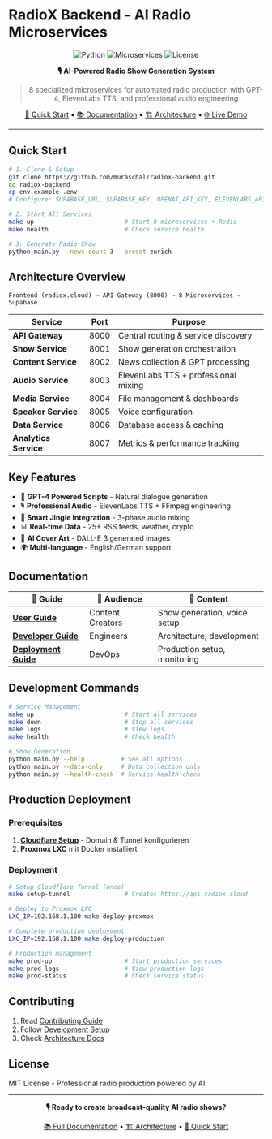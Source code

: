 # RadioX Backend - AI Radio Microservices

<div align="center">

![Python](https://img.shields.io/badge/python-3.9+-blue)
![Microservices](https://img.shields.io/badge/microservices-8-orange)
![License](https://img.shields.io/badge/license-MIT-blue)

**🎙️ AI-Powered Radio Show Generation System**

> 8 specialized microservices for automated radio production with GPT-4, ElevenLabs TTS, and professional audio engineering

[🚀 Quick Start](#quick-start) • [📚 Documentation](docs/) • [🏗️ Architecture](docs/developer-guide/architecture.md) • [🌐 Live Demo](https://radiox.cloud)

</div>

---

## Quick Start

```bash
# 1. Clone & Setup
git clone https://github.com/muraschal/radiox-backend.git
cd radiox-backend
cp env.example .env
# Configure: SUPABASE_URL, SUPABASE_KEY, OPENAI_API_KEY, ELEVENLABS_API_KEY

# 2. Start All Services
make up                         # Start 8 microservices + Redis
make health                     # Check service health

# 3. Generate Radio Show
python main.py --news-count 3 --preset zurich
```

## Architecture Overview

```
Frontend (radiox.cloud) → API Gateway (8000) → 8 Microservices → Supabase
```

| Service | Port | Purpose |
|---------|------|---------|
| **API Gateway** | 8000 | Central routing & service discovery |
| **Show Service** | 8001 | Show generation orchestration |
| **Content Service** | 8002 | News collection & GPT processing |
| **Audio Service** | 8003 | ElevenLabs TTS + professional mixing |
| **Media Service** | 8004 | File management & dashboards |
| **Speaker Service** | 8005 | Voice configuration |
| **Data Service** | 8006 | Database access & caching |
| **Analytics Service** | 8007 | Metrics & performance tracking |

## Key Features

- 🤖 **GPT-4 Powered Scripts** - Natural dialogue generation
- 🎙️ **Professional Audio** - ElevenLabs TTS + FFmpeg engineering
- 🎵 **Smart Jingle Integration** - 3-phase audio mixing
- 📊 **Real-time Data** - 25+ RSS feeds, weather, crypto
- 🎨 **AI Cover Art** - DALL-E 3 generated images
- 🌍 **Multi-language** - English/German support

## Documentation

| 📖 Guide | 🎯 Audience | 📝 Content |
|----------|-------------|-------------|
| **[User Guide](docs/user-guide/)** | Content Creators | Show generation, voice setup |
| **[Developer Guide](docs/developer-guide/)** | Engineers | Architecture, development |
| **[Deployment Guide](docs/deployment/)** | DevOps | Production setup, monitoring |

## Development Commands

```bash
# Service Management
make up                         # Start all services
make down                       # Stop all services
make logs                       # View logs
make health                     # Check health

# Show Generation
python main.py --help          # See all options
python main.py --data-only     # Data collection only
python main.py --health-check  # Service health check
```

## Production Deployment

### Prerequisites
1. **[Cloudflare Setup](docs/deployment/cloudflare-setup.md)** - Domain & Tunnel konfigurieren
2. **Proxmox LXC** mit Docker installiert

### Deployment
```bash
# Setup Cloudflare Tunnel (once)
make setup-tunnel               # Creates https://api.radiox.cloud

# Deploy to Proxmox LXC
LXC_IP=192.168.1.100 make deploy-proxmox

# Complete production deployment
LXC_IP=192.168.1.100 make deploy-production

# Production management
make prod-up                    # Start production services
make prod-logs                  # View production logs
make prod-status                # Check service status
```

## Contributing

1. Read [Contributing Guide](docs/developer-guide/contributing.md)
2. Follow [Development Setup](docs/developer-guide/development.md)
3. Check [Architecture Docs](docs/developer-guide/architecture.md)

## License

MIT License - Professional radio production powered by AI.

---

<div align="center">

**🎙️ Ready to create broadcast-quality AI radio shows?**

[📚 Full Documentation](docs/) • [🏗️ Architecture](docs/developer-guide/architecture.md) • [🚀 Quick Start](#quick-start)

</div>
